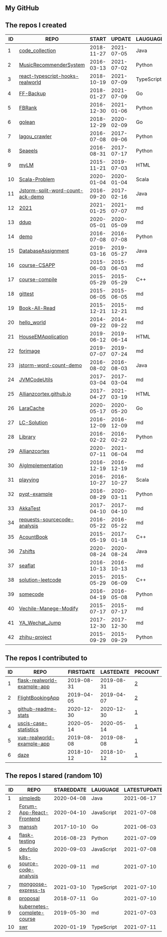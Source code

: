 
## My GitHub

<!--START_SECTION:my_github-->
## The repos I created
| ID |                                                 REPO                                                  |   START    |   UPDATE   |  LAUGUAGE  | STARS |
|----|-------------------------------------------------------------------------------------------------------|------------|------------|------------|-------|
|  1 | [code_collection](https://github.com/Allianzcortex/code_collection)                                   | 2018-11-27 | 2021-07-05 | Java       |   168 |
|  2 | [MusicRecommenderSystem](https://github.com/Allianzcortex/MusicRecommenderSystem)                     | 2016-03-13 | 2021-07-02 | Python     |   167 |
|  3 | [react-typescript-hooks-realworld](https://github.com/Allianzcortex/react-typescript-hooks-realworld) | 2018-10-19 | 2021-07-09 | TypeScript |    19 |
|  4 | [FF-Backup](https://github.com/Allianzcortex/FF-Backup)                                               | 2018-01-27 | 2021-07-09 | Go         |    11 |
|  5 | [FBRank](https://github.com/Allianzcortex/FBRank)                                                     | 2016-12-30 | 2021-01-06 | Python     |     7 |
|  6 | [golean](https://github.com/Allianzcortex/golean)                                                     | 2018-12-29 | 2020-02-09 | Go         |     7 |
|  7 | [lagou_crawler](https://github.com/Allianzcortex/lagou_crawler)                                       | 2016-07-08 | 2017-09-06 | Python     |     3 |
|  8 | [Seaeels](https://github.com/Allianzcortex/Seaeels)                                                   | 2016-08-31 | 2017-07-17 | Python     |     3 |
|  9 | [myLM](https://github.com/Allianzcortex/myLM)                                                         | 2015-11-21 | 2019-07-03 | HTML       |     2 |
| 10 | [Scala-Problem](https://github.com/Allianzcortex/Scala-Problem)                                       | 2020-01-04 | 2020-01-04 | Scala      |     1 |
| 11 | [Jstorm-split-word-count-ack-demo](https://github.com/Allianzcortex/Jstorm-split-word-count-ack-demo) | 2016-09-20 | 2017-02-16 | Java       |     1 |
| 12 | [2021](https://github.com/Allianzcortex/2021)                                                         | 2021-01-25 | 2021-07-07 | md         |     0 |
| 13 | [ddup](https://github.com/Allianzcortex/ddup)                                                         | 2020-05-01 | 2020-05-09 | md         |     0 |
| 14 | [demo](https://github.com/Allianzcortex/demo)                                                         | 2016-07-08 | 2016-07-08 | Python     |     0 |
| 15 | [DatabaseAssignment](https://github.com/Allianzcortex/DatabaseAssignment)                             | 2019-03-16 | 2019-05-27 | Java       |     0 |
| 16 | [course-CSAPP](https://github.com/Allianzcortex/course-CSAPP)                                         | 2015-06-03 | 2015-06-03 | md         |     0 |
| 17 | [course-compile](https://github.com/Allianzcortex/course-compile)                                     | 2015-05-29 | 2015-05-29 | C++        |     0 |
| 18 | [gittest](https://github.com/Allianzcortex/gittest)                                                   | 2015-06-05 | 2015-06-05 | md         |     0 |
| 19 | [Book-All-Read](https://github.com/Allianzcortex/Book-All-Read)                                       | 2015-12-21 | 2015-12-21 | md         |     0 |
| 20 | [hello_world](https://github.com/Allianzcortex/hello_world)                                           | 2014-09-22 | 2014-09-22 | md         |     0 |
| 21 | [HouseEMApplication](https://github.com/Allianzcortex/HouseEMApplication)                             | 2019-06-12 | 2019-06-14 | HTML       |     0 |
| 22 | [forimage](https://github.com/Allianzcortex/forimage)                                                 | 2019-07-07 | 2019-07-24 | md         |     0 |
| 23 | [jstorm-word-count-demo](https://github.com/Allianzcortex/jstorm-word-count-demo)                     | 2016-08-02 | 2016-08-03 | Java       |     0 |
| 24 | [JVMCodeUtils](https://github.com/Allianzcortex/JVMCodeUtils)                                         | 2017-03-04 | 2017-03-04 | md         |     0 |
| 25 | [Allianzcortex.github.io](https://github.com/Allianzcortex/Allianzcortex.github.io)                   | 2017-04-27 | 2021-03-19 | HTML       |     0 |
| 26 | [LaraCache](https://github.com/Allianzcortex/LaraCache)                                               | 2020-05-17 | 2020-05-20 | Go         |     0 |
| 27 | [LC-Solution](https://github.com/Allianzcortex/LC-Solution)                                           | 2016-12-09 | 2016-12-09 | md         |     0 |
| 28 | [Library](https://github.com/Allianzcortex/Library)                                                   | 2016-02-22 | 2016-02-22 | Python     |     0 |
| 29 | [Allianzcortex](https://github.com/Allianzcortex/Allianzcortex)                                       | 2020-07-11 | 2021-06-04 | md         |     0 |
| 30 | [AlgImplementation](https://github.com/Allianzcortex/AlgImplementation)                               | 2016-12-19 | 2016-12-19 | md         |     0 |
| 31 | [playying](https://github.com/Allianzcortex/playying)                                                 | 2016-10-27 | 2016-10-27 | Scala      |     0 |
| 32 | [pyqt-example](https://github.com/Allianzcortex/pyqt-example)                                         | 2016-08-29 | 2020-03-11 | Python     |     0 |
| 33 | [AkkaTest](https://github.com/Allianzcortex/AkkaTest)                                                 | 2017-04-10 | 2017-04-10 | md         |     0 |
| 34 | [requests-sourcecode-analysis](https://github.com/Allianzcortex/requests-sourcecode-analysis)         | 2016-05-22 | 2016-05-22 | md         |     0 |
| 35 | [AcountBook](https://github.com/Allianzcortex/AcountBook)                                             | 2015-05-19 | 2017-01-18 | C++        |     0 |
| 36 | [7shifts](https://github.com/Allianzcortex/7shifts)                                                   | 2020-08-24 | 2020-08-24 | Java       |     0 |
| 37 | [seaflat](https://github.com/Allianzcortex/seaflat)                                                   | 2016-10-13 | 2016-10-13 | md         |     0 |
| 38 | [solution-leetcode](https://github.com/Allianzcortex/solution-leetcode)                               | 2015-05-29 | 2015-06-09 | C++        |     0 |
| 39 | [somecode](https://github.com/Allianzcortex/somecode)                                                 | 2016-04-19 | 2016-05-08 | Python     |     0 |
| 40 | [Vechile-Manege-Modify](https://github.com/Allianzcortex/Vechile-Manege-Modify)                       | 2015-07-17 | 2015-07-17 | md         |     0 |
| 41 | [YA_Wechat_Jump](https://github.com/Allianzcortex/YA_Wechat_Jump)                                     | 2017-12-30 | 2017-12-30 | md         |     0 |
| 42 | [zhihu-project](https://github.com/Allianzcortex/zhihu-project)                                       | 2015-09-29 | 2015-09-29 | Python     |     0 |

## The repos I contributed to
| ID |                                           REPO                                            | FIRSTDATE  | LASTEDATE  |                                                PRCOUNT                                                 |
|----|-------------------------------------------------------------------------------------------|------------|------------|--------------------------------------------------------------------------------------------------------|
|  1 | [flask-realworld-example-app](https://github.com/gothinkster/flask-realworld-example-app) | 2019-08-31 | 2019-08-31 | [2](https://github.com/gothinkster/flask-realworld-example-app/pulls?q=is%3Apr+author%3AAllianzcortex) |
|  2 | [FlightBookingApp](https://github.com/A00431605/FlightBookingApp)                         | 2019-04-05 | 2019-04-07 | [2](https://github.com/A00431605/FlightBookingApp/pulls?q=is%3Apr+author%3AAllianzcortex)              |
|  3 | [github-readme-stats](https://github.com/yihong0618/github-readme-stats)                  | 2020-12-30 | 2020-12-30 | [1](https://github.com/yihong0618/github-readme-stats/pulls?q=is%3Apr+author%3AAllianzcortex)          |
|  4 | [uscis-case-statistics](https://github.com/vicdus/uscis-case-statistics)                  | 2020-05-14 | 2020-05-14 | [1](https://github.com/vicdus/uscis-case-statistics/pulls?q=is%3Apr+author%3AAllianzcortex)            |
|  5 | [vue-realworld-example-app](https://github.com/gothinkster/vue-realworld-example-app)     | 2019-08-08 | 2019-08-08 | [1](https://github.com/gothinkster/vue-realworld-example-app/pulls?q=is%3Apr+author%3AAllianzcortex)   |
|  6 | [daze](https://github.com/mohanson/daze)                                                  | 2018-10-12 | 2018-10-12 | [1](https://github.com/mohanson/daze/pulls?q=is%3Apr+author%3AAllianzcortex)                           |

## The repos I stared (random 10)
| ID |                                         REPO                                         | STAREDDATE |  LAUGUAGE  | LATESTUPDATE |
|----|--------------------------------------------------------------------------------------|------------|------------|--------------|
|  1 | [simpledb](https://github.com/happyer/simpledb)                                      | 2020-04-08 | Java       | 2021-06-17   |
|  2 | [Forum-App-React-Frontend](https://github.com/victorsteven/Forum-App-React-Frontend) | 2020-04-10 | JavaScript | 2021-07-08   |
|  3 | [manssh](https://github.com/xwjdsh/manssh)                                           | 2017-10-10 | Go         | 2021-06-03   |
|  4 | [flask-testing](https://github.com/jarus/flask-testing)                              | 2016-08-23 | Python     | 2021-07-09   |
|  5 | [devfolio](https://github.com/mmacneil/devfolio)                                     | 2020-09-03 | JavaScript | 2021-07-08   |
|  6 | [k8s-source-code-analysis](https://github.com/daniel-hutao/k8s-source-code-analysis) | 2020-09-11 | md         | 2021-07-10   |
|  7 | [mongoose-express-ts](https://github.com/polcham/mongoose-express-ts)                | 2021-03-10 | TypeScript | 2021-07-10   |
|  8 | [proposal](https://github.com/golang/proposal)                                       | 2018-07-11 | Go         | 2021-07-10   |
|  9 | [kubernetes-complete-course](https://github.com/jolestar/kubernetes-complete-course) | 2019-05-30 | md         | 2021-07-03   |
| 10 | [swr](https://github.com/vercel/swr)                                                 | 2020-01-19 | TypeScript | 2021-07-11   |

<!--END_SECTION:my_github-->
